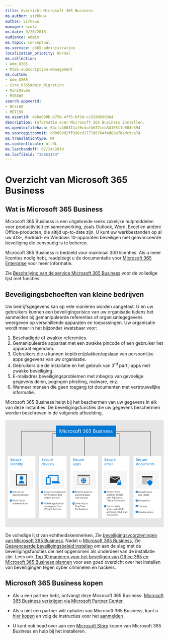 ```yaml
---
title: Overzicht Microsoft 365 Business
ms.author: sirkkuw
author: Sirkkuw
manager: scotv
ms.date: 9/20/2018
audience: Admin
ms.topic: conceptual
ms.service: o365-administration
localization_priority: Normal
ms.collection:
- Adm_O365
- M365-subscription-management
ms.custom:
- Adm_O365
- Core_O365Admin_Migration
- MiniMaven
- MSB365
search.appverid:
- BCS160
- MET150
ms.assetid: 496e690b-b75d-4ff5-bf34-cc32905d0364
description: Informatie over Microsoft 365 Business instellen.
ms.openlocfilehash: 64cfa460311af6cdafb637ceb3415511e003e394
ms.sourcegitcommit: dd0d99d2ff930cd1777d6704f4d88a70adc9ca74
ms.translationtype: MT
ms.contentlocale: nl-NL
ms.lasthandoff: 07/24/2019
ms.locfileid: "35853144"
---
```

# <a name="overview-of-microsoft-365-business"></a>Overzicht van Microsoft 365 Business

## <a name="what-is-microsoft-365-business"></a>Wat is Microsoft 365 Business

Microsoft 365 Business is een uitgebreide reeks zakelijke hulpmiddelen voor productiviteit en samenwerking, zoals Outlook, Word, Excel en andere Office-producten, die altijd up-to-date zijn. U kunt uw werkbestanden op al uw iOS-, Android- en Windows 10-apparaten beveiligen met geavanceerde beveiliging die eenvoudig is te beheren.
  
Microsoft 365 Business is bedoeld voor maximaal 300 licenties. Als u meer licenties nodig hebt, raadpleegt u de documentatie voor [Microsoft 365 Enterprise](https://go.microsoft.com/fwlink/p/?linkid=860986) voor meer informatie.

Zie [Beschrijving van de service Microsoft 365 Business](https://docs.microsoft.com/office365/servicedescriptions/microsoft-365-service-descriptions/microsoft-365-business-service-description) voor de volledige lijst met functies.
  
## <a name="small-business-security-needs"></a>Beveiligingsbehoeften van kleine bedrijven

Uw bedrijfsgegevens kan op vele manieren worden aangetast. U en uw gebruikers kunnen een beveiligingsrisico van uw organisatie tijdens het aanmelden bij gemanipuleerde referenties of organisatiegegevens weergeven op verschillende apparaten en toepassingen. Uw organisatie wordt meer in het bijzonder kwetsbaar voor:

1. Beschadigde of zwakke referenties.
2. Gemanipuleerde apparaat met een zwakke pincode of een gebruiker het apparaat eigendom.
3. Gebruikers die u kunnen kopiëren/plakken/opslaan van persoonlijke apps gegevens van uw organisatie.
4. Gebruikers die de installatie en het gebruik van 3<sup>rd</sup> partij apps met zwakke beveiliging.
5. E-mailadres beveiligingsproblemen met inbegrip van gevoelige gegevens delen, pogingen phishing, malware, enz.
6. Wanneer mensen die geen toegang tot documenten met vertrouwelijke informatie.

Microsoft 365 Business helpt bij het beschermen van uw gegevens in elk van deze instanties. De beveiligingsfuncties die uw gegevens beschermen worden beschreven in de volgende afbeelding.

![Een afbeelding die weergeeft hoe M365B beschermt uw bedrijf.](media/m365businessvalueadd.png)

De volledige lijst van echtheidskenmerken, Zie [beveiligingsvoorzieningen van Microsoft 365 Business](security-features.md). Nadat u [Microsoft 365 Business](set-up.md), Zie [Geavanceerde beveiligingsbeleid instellen](set-up-advanced-security.md) om aan de slag met de beveiligingsfuncties die niet opgenomen als onderdeel van de installatie zijn. Lees ook [Top 10 manieren voor het beveiligen van Office 365 en Microsoft 365 Business plannen](https://docs.microsoft.com/office365/admin/security-and-compliance/secure-your-business-data) voor een goed overzicht over het instellen van beveiligingen tegen cyber criminelen en hackers.

## <a name="get-microsoft-365-business"></a>Microsoft 365 Business kopen

- Als u een partner hebt, ontvangt deze Microsoft 365 Business: [Microsoft 365 Business verkrijgen via Microsoft Partner Center](get-microsoft-365-business.md#get-microsoft-365-business-from-microsoft-partner-center).

- Als u niet een partner wilt ophalen van Microsoft 365 Business, kunt u [hier kopen](https://www.microsoft.com/microsoft-365/business) en volg de instructies voor het [aanmelden](sign-up.md) .

- U kunt ook head over aan een [Microsoft Store](https://www.microsoft.com/en-us/store/locations/find-a-store?icid=en-us_UF_FAS) kopen van Microsoft 365 Business en hulp bij het installeren.
